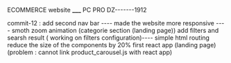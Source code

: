 ECOMMERCE website **\_\_\_** PC PRO DZ-------1912

commit-12 :
add second nav bar ----
made the website more responsive ----
smoth zoom animation (categorie section (landing page))
add filters and searsh result ( working on filters configuration)----
simple html routing
reduce the size of the components by 20%
first react app (landing page) (problem : cannot link product_carousel.js with react app)
